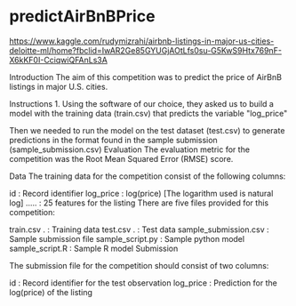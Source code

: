 # predictAirBnBPrice

https://www.kaggle.com/rudymizrahi/airbnb-listings-in-major-us-cities-deloitte-ml/home?fbclid=IwAR2Ge85GYUGjAOtLfs0su-G5KwS9Htx769nF-X6kKF0I-CciqwiQFAnLs3A


Introduction The aim of this competition was to predict the price of AirBnB listings in major U.S. cities.

​Instructions 1. Using the software of our choice, they asked us to build a model with the training data (train.csv) that predicts the variable "log_price"

Then we needed to run the model on the test dataset (test.csv) to generate predictions in the format found in the sample submission (sample_submission.csv)
Evaluation The evaluation metric for the competition was the Root Mean Squared Error (RMSE) score.

Data The training data for the competition consist of the following columns:

id : Record identifier
log_price : log(price) [The logarithm used is natural log]
..... : 25 features for the listing
There are five files provided for this competition:

train.csv . : Training data
test.csv . : Test data
sample_submission.csv : Sample submission file
sample_script.py : Sample python model
sample_script.R : Sample R model
Submission

The submission file for the competition should consist of two columns:

id : Record identifier for the test observation
log_price : Prediction for the log(price) of the listing
